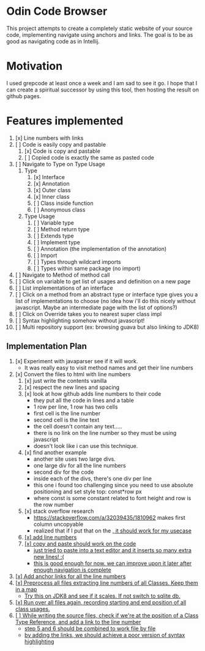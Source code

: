 # Odin Code Browser

This project attempts to create a completely static website of your source code,
implementing navigate using anchors and links. The goal is to be as good as
navigating code as in Intellij.

# Motivation
I used grepcode at least once a week and I am sad to see it go.
I hope that I can create a spiritual successor by using this tool, then hosting
the result on github pages.

# Features implemented
1. [x] Line numbers with links
2. [ ] Code is easily copy and pastable
    1. [x] Code is copy and pastable 
    2. [ ] Copied code is exactly the same as pasted code
3. [ ] Navigate to Type on Type Usage
    1. Type
        1. [x] Interface
        1. [x] Annotation
        1. [x] Outer class
        2. [x] Inner class
        3. [ ] Class inside function
        4. [ ] Anonymous class
    1. Type Usage
        1. [ ] Variable type
        2. [ ] Method return type
        3. [ ] Extends type
        4. [ ] Implement type
        5. [ ] Annotation (the implementation of the annotation)
        6. [ ] Import
        7. [ ] Types through wildcard imports
        8. [ ] Types within same package (no import)
4. [ ] Navigate to Method of method call
5. [ ] Click on variable to get list of usages and definition on a new page
6. [ ] List implementations of an interface
7. [ ] Click on a method from an abstract type or interface type gives you a
   list of implementations to choose (no idea how i'll do this nicely without
javascript. Maybe an intermediate page with the list of options?)
8. [ ] Click on Override takes you to nearest super class impl
9. [ ] Syntax highlighting somehow without javascript!
10. [ ] Multi repository support (ex: browsing guava but also linking to JDK8)



## Implementation Plan

1. [x] Experiment with javaparser see if it will work.
    - It was really easy to visit method names and get their line numbers
2. [x] Convert the files to html with line numbers
    1. [x] just write the contents vanilla
    2. [x] respect the new lines and spacing
    3. [x] look at how github adds line numbers to their code
        - they put all the code in lines and a table
        - 1 row per line, 1 row has two cells
        - first cell is the line number
        - second cell is the line text
        - the cell doesn't contain any text.....
        - there is no link on the line number so they must be using javascript
        - doesn't look like i can use this technique.
    4. [x] find another example
        - another site uses two large divs.
        - one large div for all the line numbers
        - second div for the code
        - inside each of the divs, there's one div per line
        - this one i found too challenging since you need to use absolute
          positioning and set style top: const*row px
        - where const is some constant related to font height and row is the row
          number
    5. [x] stack overflow research
        - https://stackoverflow.com/a/32039435/1810962 makes first column
          uncopyable
        - realized that if I put that on the <a href>, it should work for my
          usecase
    4. [x] add line numbers
    5. [x] copy and paste should work on the code
        - just tried to paste into a text editor and it inserts so many extra
          new lines! :(
        - this is good enough for now. we can improve upon it later after enough
          navigation is complete
3. [x] Add anchor links for all the line numbers
4. [x] Preprocess all files extracting line numbers of all Classes. Keep them in
   a map
    - Try this on JDK8 and see if it scales. If not switch to sqlite db.
5. [x] Run over all files again, recording starting and end position of all
   class usages.
6. [ ] While writing the source files, check if we're at the position of a Class
   Type Reference, and add a link to the line number
    - step 5 and 6 should be combined to work file by file
    - by adding the links, we should achieve a poor version of syntax
      highlighting

